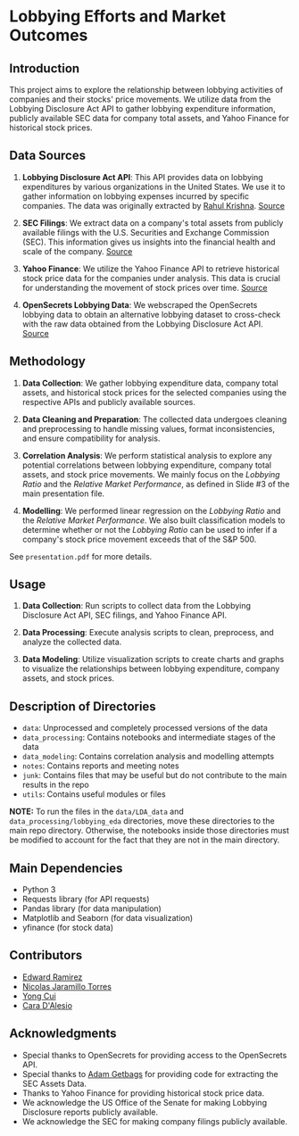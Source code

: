 

# Lobbying Efforts and Market Outcomes

## Introduction

This project aims to explore the relationship between lobbying activities of companies and their stocks' price movements. We utilize data from the Lobbying Disclosure Act API to gather lobbying expenditure information, publicly available SEC data for company total assets, and Yahoo Finance for historical stock prices.

## Data Sources

1. **Lobbying Disclosure Act API**: This API provides data on lobbying expenditures by various organizations in the United States. We use it to gather information on lobbying expenses incurred by specific companies. The data was originally extracted by [Rahul Krishna](https://github.com/rmkrishn). [Source](https://lda.senate.gov/system/public/)

2. **SEC Filings**: We extract data on a company's total assets from publicly available filings with the U.S. Securities and Exchange Commission (SEC). This information gives us insights into the financial health and scale of the company. [Source](https://www.sec.gov/edgar/search/)

3. **Yahoo Finance**: We utilize the Yahoo Finance API to retrieve historical stock price data for the companies under analysis. This data is crucial for understanding the movement of stock prices over time. [Source](https://github.com/ranaroussi/yfinance)

4. **OpenSecrets Lobbying Data**: We webscraped the OpenSecrets lobbying data to obtain an alternative lobbying dataset to cross-check with the raw data obtained from the Lobbying Disclosure Act API. [Source](https://www.opensecrets.org/federal-lobbying/)

## Methodology

1. **Data Collection**: We gather lobbying expenditure data, company total assets, and historical stock prices for the selected companies using the respective APIs and publicly available sources.

2. **Data Cleaning and Preparation**: The collected data undergoes cleaning and preprocessing to handle missing values, format inconsistencies, and ensure compatibility for analysis.

3. **Correlation Analysis**: We perform statistical analysis to explore any potential correlations between lobbying expenditure, company total assets, and stock price movements. We mainly focus on the *Lobbying Ratio* and the *Relative Market Performance*, as defined in Slide #3 of the main presentation file.

4. **Modelling**: We performed linear regression on the *Lobbying Ratio* and the *Relative Market Performance*. We also built classification models to determine whether or not the *Lobbying Ratio* can be used to infer if a company's stock price movement exceeds that of the S&P 500.

See `presentation.pdf` for more details.

## Usage

1. **Data Collection**: Run scripts to collect data from the Lobbying Disclosure Act API, SEC filings, and Yahoo Finance API.

2. **Data Processing**: Execute analysis scripts to clean, preprocess, and analyze the collected data.

3. **Data Modeling**: Utilize visualization scripts to create charts and graphs to visualize the relationships between lobbying expenditure, company assets, and stock prices.

## Description of Directories

- `data`: Unprocessed and completely processed versions of the data
- `data_processing`: Contains notebooks and intermediate stages of the data 
- `data_modeling`: Contains correlation analysis and modelling attempts
- `notes`: Contains reports and meeting notes
- `junk`: Contains files that may be useful but do not contribute to the main results in the repo
- `utils`: Contains useful modules or files  

**NOTE:** To run the files in the `data/LDA_data` and `data_processing/lobbying_eda` directories, move these directories to the main repo directory. Otherwise, the notebooks inside those directories must be modified to account for the fact that they are not in the main directory.

## Main Dependencies

- Python 3
- Requests library (for API requests)
- Pandas library (for data manipulation)
- Matplotlib and Seaborn (for data visualization)
- yfinance (for stock data)

## Contributors

- [Edward Ramirez](https://github.com/edwarddramirez)
- [Nicolas Jaramillo Torres](https://github.com/nicoj13)
- [Yong Cui](https://github.com/Itamik)
- [Cara D'Alesio](https://github.com/cara-dalesio)

## Acknowledgments

- Special thanks to OpenSecrets for providing access to the OpenSecrets API.
- Special thanks to [Adam Getbags](https://github.com/AdamGetbags) for providing code for extracting the SEC Assets Data. 
- Thanks to Yahoo Finance for providing historical stock price data.
- We acknowledge the US Office of the Senate for making Lobbying Disclosure reports publicly available.
- We acknowledge the SEC for making company filings publicly available. 